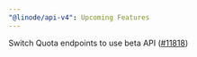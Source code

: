 ```yaml
---
"@linode/api-v4": Upcoming Features
---
```


Switch Quota endpoints to use beta API ([#11818](https://github.com/linode/manager/pull/11818))
